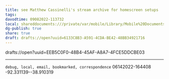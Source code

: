 ```yaml
---
title: see Matthew Cassinelli's stream archive for homescreen setups
tags: 
davodtime: 09082022-113732
local: shareddocuments:///private/var/mobile/Library/Mobile%20Documents/iCloud~md~obsidian/Documents/OBSHIDDIAN/drafts/6133C8B3-A591-4CDA-BE42-48BB34921716.md
dg-publish: true
share: true
draft: drafts://open?uuid=6133C8B3-A591-4CDA-BE42-48BB34921716
---
```

drafts://open?uuid=EEB5C0F0-48B4-45AF-A8A7-4FCE5DDCBE03


---

`debug, local, email, bookmarked, correspondence`
06142022-164408
-92.331139--38.910319